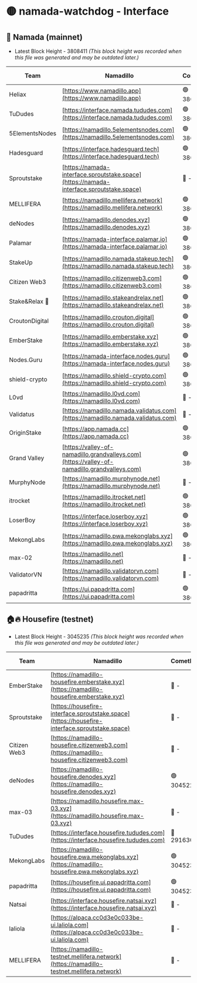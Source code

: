 # 🟡 namada-watchdog - Interface

## 🚀 Namada (mainnet)
- Latest Block Height - 3808411 *(This block height was recorded when this file was generated and may be outdated later.)*

| Team | Namadillo | CometBFT | Indexer | MASP Indexer |
|-|-|-|-|-|
| Heliax | [https://www.namadillo.app](https://www.namadillo.app) | 🟢 3808385 | 🟢 3808385 | 🟢 3808342 |
| TuDudes | [https://interface.namada.tududes.com](https://interface.namada.tududes.com) | 🟢 3808385 | 🟢 3808385 | 🟢 3808342 |
| 5ElementsNodes | [https://namadillo.5elementsnodes.com](https://namadillo.5elementsnodes.com) | 🟢 3808386 | 🟢 3808385 | 🟢 3808342 |
| Hadesguard | [https://interface.hadesguard.tech](https://interface.hadesguard.tech) | 🟢 3808386 | 🟢 3808386 | 🟢 3808342 |
| Sproutstake | [https://namada-interface.sproutstake.space](https://namada-interface.sproutstake.space) | 🔴 - | 🔴 - | 🔴 - |
| MELLIFERA | [https://namadillo.mellifera.network](https://namadillo.mellifera.network) | 🟢 3808391 | 🟢 3808391 | 🔴 3765769 |
| deNodes | [https://namadillo.denodes.xyz](https://namadillo.denodes.xyz) | 🟢 3808392 | 🟢 3808392 | 🟢 3808390 |
| Palamar | [https://namada-interface.palamar.io](https://namada-interface.palamar.io) | 🟢 3808393 | 🟢 3808392 | 🟢 3808390 |
| StakeUp | [https://namadillo.namada.stakeup.tech](https://namadillo.namada.stakeup.tech) | 🟢 3808393 | 🟢 3808393 | 🟢 3808390 |
| Citizen Web3 | [https://namadillo.citizenweb3.com](https://namadillo.citizenweb3.com) | 🟢 3808394 | 🟢 3808394 | 🔴 3765769 |
| Stake&Relax 🦥 | [https://namadillo.stakeandrelax.net](https://namadillo.stakeandrelax.net) | 🟢 3808395 | 🟢 3808395 | 🔴 3765769 |
| CroutonDigital | [https://namadillo.crouton.digital](https://namadillo.crouton.digital) | 🟢 3808396 | 🟢 3808395 | 🟢 3808396 |
| EmberStake | [https://namadillo.emberstake.xyz](https://namadillo.emberstake.xyz) | 🟢 3808396 | 🟢 3808396 | 🟢 3808390 |
| Nodes.Guru | [https://namada-interface.nodes.guru](https://namada-interface.nodes.guru) | 🟢 3808397 | 🟢 3808397 | 🟢 3808390 |
| shield-crypto | [https://namadillo.shield-crypto.com](https://namadillo.shield-crypto.com) | 🟢 3808397 | 🔴 3807858 | 🟢 3808390 |
| L0vd | [https://namadillo.l0vd.com](https://namadillo.l0vd.com) | 🔴 - | 🔴 - | 🔴 - |
| Validatus | [https://namadillo.namada.validatus.com](https://namadillo.namada.validatus.com) | 🔴 - | 🔴 - | 🔴 - |
| OriginStake | [https://app.namada.cc](https://app.namada.cc) | 🟢 3808402 | 🟢 3808402 | 🟢 3808399 |
| Grand Valley | [https://valley-of-namadillo.grandvalleys.com](https://valley-of-namadillo.grandvalleys.com) | 🟢 3808403 | 🟢 3808403 | 🟢 3808399 |
| MurphyNode | [https://namadillo.murphynode.net](https://namadillo.murphynode.net) | 🔴 - | 🔴 - | 🔴 - |
| itrocket | [https://namadillo.itrocket.net](https://namadillo.itrocket.net) | 🟢 3808405 | 🟢 3808405 | 🟢 3808399 |
| LoserBoy | [https://interface.loserboy.xyz](https://interface.loserboy.xyz) | 🟢 3808406 | 🟢 3808406 | 🟢 3808399 |
| MekongLabs | [https://namadillo.pwa.mekonglabs.xyz](https://namadillo.pwa.mekonglabs.xyz) | 🟢 3808407 | 🟢 3808406 | 🟢 3808399 |
| max-02 | [https://namadillo.net](https://namadillo.net) | 🔴 - | 🔴 - | 🔴 - |
| ValidatorVN | [https://namadillo.validatorvn.com](https://namadillo.validatorvn.com) | 🔴 - | 🔴 - | 🔴 - |
| papadritta | [https://ui.papadritta.com](https://ui.papadritta.com) | 🟢 3808411 | 🟢 3808411 | 🟢 3808410 |

## 🏠🔥 Housefire (testnet)
- Latest Block Height - 3045235 *(This block height was recorded when this file was generated and may be outdated later.)*

| Team | Namadillo | CometBFT | Indexer | MASP Indexer |
|-|-|-|-|-|
| EmberStake | [https://namadillo-housefire.emberstake.xyz](https://namadillo-housefire.emberstake.xyz) | 🔴 - | 🔴 - | 🔴 - |
| Sproutstake | [https://housefire-interface.sproutstake.space](https://housefire-interface.sproutstake.space) | 🔴 - | 🔴 - | 🔴 - |
| Citizen Web3 | [https://namadillo-housefire.citizenweb3.com](https://namadillo-housefire.citizenweb3.com) | 🔴 - | 🔴 - | 🔴 - |
| deNodes | [https://namadillo-housefire.denodes.xyz](https://namadillo-housefire.denodes.xyz) | 🟢 3045225 | 🟢 3045225 | 🔴 3020904 |
| max-03 | [https://namadillo.housefire.max-03.xyz](https://namadillo.housefire.max-03.xyz) | 🔴 - | 🔴 - | 🔴 - |
| TuDudes | [https://interface.housefire.tududes.com](https://interface.housefire.tududes.com) | 🔴 2916306 | 🔴 2916306 | 🔴 2916306 |
| MekongLabs | [https://namadillo-housefire.pwa.mekonglabs.xyz](https://namadillo-housefire.pwa.mekonglabs.xyz) | 🟢 3045234 | 🟢 3045234 | 🔴 3020904 |
| papadritta | [https://housefire.ui.papadritta.com](https://housefire.ui.papadritta.com) | 🟢 3045235 | 🟢 3045235 | 🟢 3045234 |
| Natsai | [https://interface.housefire.natsai.xyz](https://interface.housefire.natsai.xyz) | 🔴 - | 🔴 - | 🔴 - |
| laliola | [https://alpaca.cc0d3e0c033be-ui.laliola.com](https://alpaca.cc0d3e0c033be-ui.laliola.com) | 🔴 - | 🔴 - | 🔴 - |
| MELLIFERA | [https://namadillo-testnet.mellifera.network](https://namadillo-testnet.mellifera.network) | 🔴 - | 🔴 2778001 | 🔴 2607259 |

